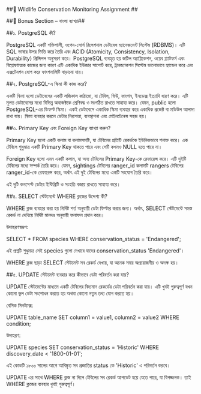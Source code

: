 ##🐆 Wildlife Conservation Monitoring Assignment ##

##📜 Bonus Section – বাংলা ব্যাখ্যা##

##১. PostgreSQL কী?

PostgreSQL একটি শক্তিশালী, ওপেন-সোর্স রিলেশনাল ডেটাবেস ম্যানেজমেন্ট সিস্টেম (RDBMS)। এটি SQL ভাষার উপর ভিত্তি করে তৈরি এবং ACID (Atomicity, Consistency, Isolation, Durability) প্রিন্সিপল অনুসরণ করে। PostgreSQL ব্যবহৃত হয় জটিল অ্যাপ্লিকেশন, ওয়েব প্ল্যাটফর্ম এবং বিশ্লেষণাত্মক কাজের জন্য কারণ এটি একাধিক ইউজার সাপোর্ট করে, ট্রানজ্যাকশন সিস্টেম ভালোভাবে হ্যান্ডেল করে এবং এক্সটেনশন যোগ করে ফাংশনালিটি বাড়ানো যায়।

##২. PostgreSQL-এ স্কিমা কী কাজ করে?

একটি স্কিমা হলো ডেটাবেসের একটি লজিকাল কাঠামো, যা টেবিল, ভিউ, ফাংশন, ইনডেক্স ইত্যাদি ধারণ করে। এটি মূলত ডেটাবেসের মধ্যে বিভিন্ন অবজেক্টকে শ্রেণিবদ্ধ ও সংগঠিত রাখতে সাহায্য করে। যেমন, public হলো PostgreSQL-এর ডিফল্ট স্কিমা। একই ডেটাবেসে একাধিক স্কিমা ব্যবহার করে একাধিক প্রজেক্ট বা মডিউল আলাদা রাখা যায়। স্কিমা ব্যবহার করলে ডেটার নিরাপত্তা, ব্যবস্থাপনা এবং মেইনটেনেন্স সহজ হয়।

##৩. Primary Key এবং Foreign Key ব্যাখ্যা করুন?

Primary Key হলো একটি কলাম বা কলামসমষ্টি, যা টেবিলের প্রতিটি রেকর্ডকে ইউনিকভাবে শনাক্ত করে। এক টেবিলে শুধুমাত্র একটি Primary Key থাকতে পারে এবং সেটি কখনও NULL হতে পারে না।

Foreign Key হলো এমন একটি কলাম, যা অন্য টেবিলের Primary Key-কে রেফারেন্স করে। এটি দুইটি টেবিলের মধ্যে সম্পর্ক তৈরি করে। যেমন, sightings টেবিলের ranger_id কলামটি rangers টেবিলের ranger_id-কে রেফারেন্স করে, অর্থাৎ এই দুই টেবিলের মধ্যে একটি সংযোগ তৈরি করে।

এই দুটি কনসেপ্ট ডেটার ইন্টিগ্রিটি ও সংহতি বজায় রাখতে সাহায্য করে।

##৪. SELECT স্টেটমেন্টে WHERE ক্লজের উদ্দেশ্য কী?

WHERE ক্লজ ব্যবহার করা হয় নির্দিষ্ট শর্ত অনুযায়ী ডেটা ফিল্টার করার জন্য। অর্থাৎ, SELECT স্টেটমেন্টে সমস্ত রেকর্ড না দেখিয়ে নির্দিষ্ট মানদণ্ড অনুযায়ী ফলাফল প্রদান করে।

উদাহরণস্বরূপ:

SELECT * FROM species WHERE conservation_status = 'Endangered';

এই প্রশ্নটি শুধুমাত্র সেই species গুলো দেখাবে যাদের conservation_status 'Endangered'।

WHERE ক্লজ ছাড়া SELECT স্টেটমেন্ট সব রেকর্ড দেখায়, যা অনেক সময় অপ্রয়োজনীয় ও অদক্ষ হয়।

##৫. UPDATE স্টেটমেন্ট ব্যবহার করে কীভাবে ডেটা পরিবর্তন করা যায়?

UPDATE স্টেটমেন্টের মাধ্যমে একটি টেবিলের বিদ্যমান রেকর্ডের ডেটা পরিবর্তন করা যায়। এটি খুবই গুরুত্বপূর্ণ যখন কোনো ভুল ডেটা সংশোধন করতে হয় অথবা কোনো নতুন তথ্য যোগ করতে হয়।

বেসিক সিনট্যাক্স:

UPDATE table_name
SET column1 = value1, column2 = value2
WHERE condition;

উদাহরণ:

UPDATE species
SET conservation_status = 'Historic'
WHERE discovery_date < '1800-01-01';

এই কোডটি ১৮০০ সালের আগে আবিষ্কৃত সব প্রজাতির status কে 'Historic' এ পরিবর্তন করবে।

UPDATE এর সাথে WHERE ক্লজ না দিলে টেবিলের সব রেকর্ড আপডেট হয়ে যেতে পারে, যা বিপজ্জনক। তাই WHERE ক্লজের ব্যবহার খুবই গুরুত্বপূর্ণ।

